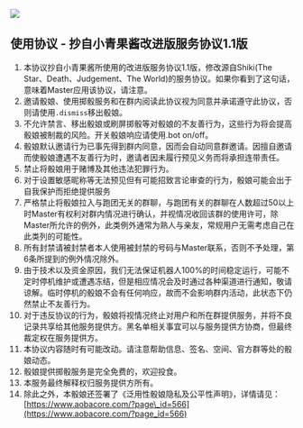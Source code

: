 ![](/pics/⑨.png)

## **使用协议 - 抄自小青果酱改进版服务协议1.1版**

1. 本协议抄自小青果酱所使用的改进版服务协议1.1版，修改源自Shiki\(The Star、Death、Judgement、The World\)的服务协议。如果你看到了这句话，意味着Master应用该协议，请注意。  
2. 邀请骰娘、使用掷骰服务和在群内阅读此协议视为同意并承诺遵守此协议，否则请使用`.dismiss`移出骰娘。  
3. 不允许禁言、移出骰娘或刷屏掷骰等对骰娘的不友善行为，这些行为将会提高骰娘被制裁的风险。开关骰娘响应请使用.bot on/off。  
4. 骰娘默认邀请行为已事先得到群内同意，因而会自动同意群邀请。因擅自邀请而使骰娘遭遇不友善行为时，邀请者因未履行预见义务而将承担连带责任。  
5. 禁止将骰娘用于赌博及其他违法犯罪行为。  
6. 对于设置敏感昵称等无法预见但有可能招致言论审查的行为，骰娘可能会出于自我保护而拒绝提供服务  
7. 严格禁止将骰娘拉入与跑团无关的群聊，与跑团有关的群聊在人数超过50以上时Master有权利对群内情况进行确认，并视情况收回该群的使用许可，除Master所允许的例外，此类例外通常为熟人与亲友，常规用户无需考虑自己在此类列的可能性。  
8. 所有封禁请被封禁者本人使用被封禁的号码与Master联系，否则不予处理，第6条所提到的例外情况除外。  
9. 由于技术以及资金原因，我们无法保证机器人100%的时间稳定运行，可能不定时停机维护或遭遇冻结，但是相应情况会及时通过各种渠道进行通知，敬请谅解。临时停机的骰娘不会有任何响应，故而不会影响群内活动，此状态下仍然禁止不友善行为。  
10. 对于违反协议的行为，骰娘将视情况终止对用户和所在群提供服务，并将不良记录共享给其他服务提供方。黑名单相关事宜可以与服务提供方协商，但最终裁定权在服务提供方。  
11. 本协议内容随时有可能改动。请注意帮助信息、签名、空间、官方群等处的骰娘动态。  
12. 骰娘提供掷骰服务是完全免费的，欢迎投食。  
13. 本服务最终解释权归服务提供方所有。  
14. 除此之外，本骰娘还签署了《泛用性骰娘隐私及公平性声明》，详情请见：[https://www.aobacore.com/?page\_id=566](https://www.aobacore.com/?page_id=566)



